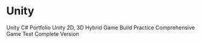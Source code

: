 # Unity
Unity C# Portfolio
Unity 2D, 3D Hybrid Game Build Practice
Comprehensive Game Test Complete Version
